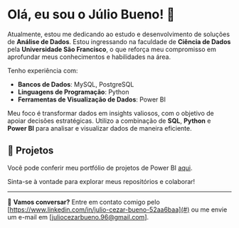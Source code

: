 # Olá, eu sou o Júlio Bueno! 👋

Atualmente, estou me dedicando ao estudo e desenvolvimento de soluções de **Análise de Dados**. Estou ingressando na faculdade de **Ciência de Dados** pela **Universidade São Francisco**, o que reforça meu compromisso em aprofundar meus conhecimentos e habilidades na área.

Tenho experiência com:

- **Bancos de Dados**: MySQL, PostgreSQL
- **Linguagens de Programação**: Python
- **Ferramentas de Visualização de Dados**: Power BI

Meu foco é transformar dados em insights valiosos, com o objetivo de apoiar decisões estratégicas. Utilizo a combinação de **SQL**, **Python** e **Power BI** para analisar e visualizar dados de maneira eficiente.

## 🚀 Projetos

Você pode conferir meu portfólio de projetos de Power BI [aqui](https://sites.google.com/view/portfliojuliobueno/power-bi).

Sinta-se à vontade para explorar meus repositórios e colaborar!

---

💬 **Vamos conversar?** Entre em contato comigo pelo [https://www.linkedin.com/in/julio-cezar-bueno-52aa6baa](#) ou me envie um e-mail em [juliocezarbueno.96@gmail.com].


